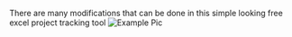 There are many modifications that can be done in this simple looking free excel project tracking tool
![Example Pic](https://github.com/user-attachments/assets/34ce88d9-e71d-4ec0-b9a1-90a9d3ad56c1)
